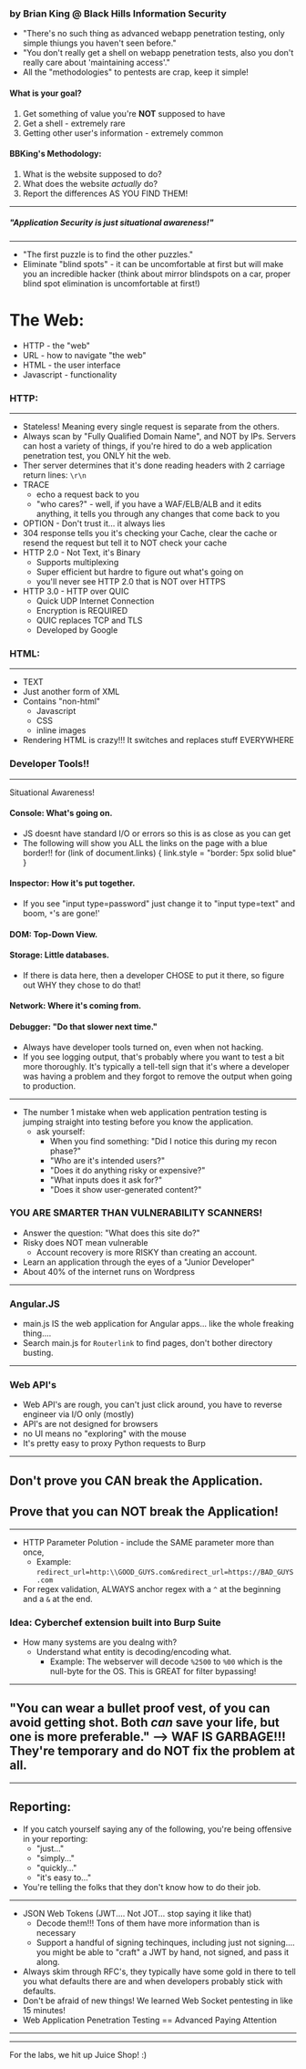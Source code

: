 ### by Brian King @ Black Hills Information Security

- "There's no such thing as advanced webapp penetration testing, only simple thiungs you haven't seen before."
- "You don't really get a shell on webapp penetration tests, also you don't really care about 'maintaining access'."
- All the "methodologies" to pentests are crap, keep it simple!

#### What is your goal?
1. Get something of value you're **NOT** supposed to have
2. Get a shell - extremely rare
3. Getting other user's information - extremely common

#### BBKing's Methodology:
1. What is the website supposed to do?
2. What does the website *actually* do?
3. Report the differences AS YOU FIND THEM!
---
##### "Application Security is just situational awareness!"
---
- "The first puzzle is to find the other puzzles."
- Eliminate "blind spots" - it can be uncomfortable at first but will make you an incredible hacker (think about mirror blindspots on a car, proper blind spot elimination is uncomfortable at first!)

# The Web:
- HTTP - the "web"
- URL - how to navigate "the web"
- HTML - the user interface
- Javascript - functionality

### HTTP:
---
- Stateless! Meaning every single request is separate from the others.
- Always scan by "Fully Qualified Domain Name", and NOT by IPs. Servers can host a variety of things, if you're hired to do a web application penetration test, you ONLY hit the web.
- Ther server determines that it's done reading headers with 2 carriage return lines: `\r\n`
- TRACE
	- echo a request back to you
	- "who cares?" - well, if you have a WAF/ELB/ALB and it edits anything, it tells you through any changes that come back to you
- OPTION - Don't trust it... it always lies
-  304 response tells you it's checking your Cache, clear the cache or resend the request but tell it to NOT check your cache
- HTTP 2.0 - Not Text, it's Binary
	- Supports multiplexing
	- Super efficient but hardre to figure out what's going on
	- you'll never see HTTP 2.0 that is NOT over HTTPS
- HTTP 3.0 - HTTP over QUIC
	- Quick UDP Internet Connection
	- Encryption is REQUIRED
	- QUIC replaces TCP and TLS
	- Developed by Google

### HTML:
---
- TEXT
- Just another form of XML
- Contains "non-html"
	- Javascript
	- CSS
	- inline images
- Rendering HTML is crazy!!! It switches and replaces stuff EVERYWHERE

### Developer Tools!!
---
Situational Awareness!

#### Console: What's going on.
- JS doesnt have standard I/O or errors so this is as close as you can get
- The following will show you ALL the links on the page with a blue border!!
	for (link of document.links) {
		link.style = "border: 5px solid blue"
	}
#### Inspector: How it's put together.
- If you see "input type=password" just change it to "input type=text" and boom, `*`'s are gone!'
#### DOM: Top-Down View.
#### Storage: Little databases.
- If there is data here, then a developer CHOSE to put it there, so figure out WHY they chose to do that!
#### Network: Where it's coming from.
#### Debugger: "Do that slower next time."

- Always have developer tools turned on, even when not hacking.
- If you see logging output, that's probably where you want to test a bit more thoroughly. It's typically a tell-tell sign that it's where a developer was having a problem and they forgot to remove the output when going to production.

---
- The number 1 mistake when web application pentration testing is jumping straight into testing before you know the application.
	- ask yourself:
		- When you find something: "Did I notice this during my recon phase?"
		- "Who are it's intended users?"
		- "Does it do anything risky or expensive?"
		- "What inputs does it ask for?"
		- "Does it show user-generated content?"

### YOU ARE SMARTER THAN VULNERABILITY SCANNERS!

- Answer the question: "What does this site do?"
- Risky does NOT mean vulnerable
	-  Account recovery is more RISKY than creating an account.
- Learn an application through the eyes of a "Junior Developer"
- About 40% of the internet runs on Wordpress

---

### Angular.JS
- main.js IS the web application for Angular apps... like the whole freaking thing....
- Search main.js for `Routerlink` to find pages, don't bother directory busting.
---

### Web API's
- Web API's are rough, you can't just click around, you have to reverse engineer via I/O only (mostly)
- API's are not designed for browsers
- no UI means no "exploring" with the mouse
- It's pretty easy to proxy Python requests to Burp
---

## Don't prove you CAN break the Application.
## Prove that you can NOT break the Application!

---
- HTTP Parameter Polution - include the SAME parameter more than once,
	- Example:
		`redirect_url=http:\\GOOD_GUYS.com&redirect_url=https://BAD_GUYS.com`
- For regex validation, ALWAYS anchor regex with a `^` at the beginning and a `&` at the end.

### Idea: Cyberchef extension built into Burp Suite

- How many systems are you dealng with?
	- Understand what entity is decoding/encoding what.
		- Example:
			The webserver will decode `%2500` to `%00` which is the null-byte for the OS.
			This is GREAT for filter bypassing!

---
## "You can wear a bullet proof vest, of you can avoid getting shot. Both *can* save your life, but one is more preferable." --> WAF IS GARBAGE!!! They're temporary and do NOT fix the problem at all.
---

## Reporting:
- If you catch yourself saying any of the following, you're being offensive in your reporting:
	- "just..."
	- "simply..."
	- "quickly..."
	- "it's easy to..."
- You're telling the folks that they don't know how to do their job.
---

- JSON Web Tokens (JWT.... Not JOT... stop saying it like that)
	- Decode them!!! Tons of them have more information than is necessary
	- Support a handful of signing techinques, including just not signing.... you might be able to "craft" a JWT by hand, not signed, and pass it along.
- Always skim through RFC's, they typically have some gold in there to tell you what defaults there are and when developers probably stick with defaults.
- Don't be afraid of new things! We learned Web Socket pentesting in like 15 minutes!
- Web Application Penetration Testing == Advanced Paying Attention

---
---
For the labs, we hit up Juice Shop! :)
